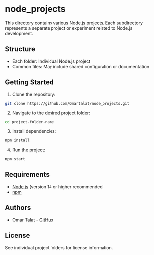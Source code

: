 # node_projects

This directory contains various Node.js projects. Each subdirectory represents a separate project or experiment related to Node.js development.

## Structure

- Each folder: Individual Node.js project
- Common files: May include shared configuration or documentation

## Getting Started

1. Clone the repository:

```bash
git clone https://github.com/Omartalat/node_projects.git
```

2. Navigate to the desired project folder:

```bash
cd project-folder-name
```

3. Install dependencies:

```bash
npm install
```

4. Run the project:

```bash
npm start
```

## Requirements

- [Node.js](https://nodejs.org/) (version 14 or higher recommended)
- [npm](https://www.npmjs.com/)

## Authors

- Omar Talat - [GitHub](https:/github.com/Omartalat)

## License

See individual project folders for license information.

